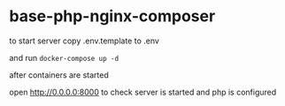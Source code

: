 # base-php-nginx-composer

to start server 
copy .env.template to .env

and run
`docker-compose up -d`

after containers are started

open http://0.0.0.0:8000 to check server is started and php is configured
